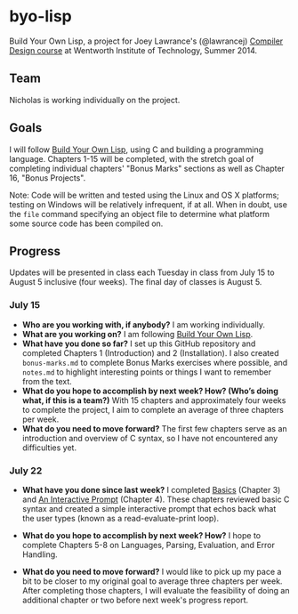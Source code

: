 # byo-lisp

Build Your Own Lisp, a project for Joey Lawrance's (@lawrancej) [Compiler Design
course](https://github.com/lawrancej/COMP603-2014) at Wentworth Institute of
Technology, Summer 2014.

## Team

Nicholas is working individually on the project.

## Goals

I will follow [Build Your Own Lisp](http://www.buildyourownlisp.com/), using C
and building a programming language. Chapters 1-15 will be completed, with the
stretch goal of completing individual chapters' "Bonus Marks" sections as well
as Chapter 16, "Bonus Projects".

Note: Code will be written and tested using the Linux and OS X platforms;
testing on Windows will be relatively infrequent, if at all. When in doubt, use
the `file` command specifying an object file to determine what platform some
source code has been compiled on.

## Progress

Updates will be presented in class each Tuesday in class from July 15 to August
5 inclusive (four weeks). The final day of classes is August 5.

### July 15

* **Who are you working with, if anybody?** I am working individually.
* **What are you working on?** I am following [Build Your Own Lisp](http://www.buildyourownlisp.com/).
* **What have you done so far?** I set up this GitHub repository and completed
  Chapters 1 (Introduction) and 2 (Installation). I also created `bonus-marks.md`
  to complete Bonus Marks exercises where possible, and `notes.md` to highlight
  interesting points or things I want to remember from the text.
* **What do you hope to accomplish by next week? How? (Who’s doing what, if this
  is a team?)** With 15 chapters and approximately four weeks to complete the
  project, I aim to complete an average of three chapters per week.
* **What do you need to move forward?** The first few chapters serve as an
  introduction and overview of C syntax, so I have not encountered any
  difficulties yet.

### July 22

* **What have you done since last week?** I completed [Basics](https://github.com/NicholasPCole/byo-lisp/commit/e5adc18a897401946a6df65cf0745db5bcdf4a81)
  (Chapter 3) and [An Interactive Prompt](https://github.com/NicholasPCole/byo-lisp/commit/4d97ada98b040e56de62ebfb39936b62dad76307)
  (Chapter 4). These chapters reviewed basic C syntax and created a simple
  interactive prompt that echos back what the user types (known as a
  read-evaluate-print loop).

* **What do you hope to accomplish by next week? How?** I hope to complete
  Chapters 5-8 on Languages, Parsing, Evaluation, and Error Handling.

* **What do you need to move forward?** I would like to pick up my pace a bit
  to be closer to my original goal to average three chapters per week. After
  completing those chapters, I will evaluate the feasibility of doing an
  additional chapter or two before next week's progress report.
